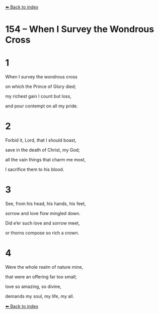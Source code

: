 [⬅️ Back to index](../README.md)

# 154 – When I Survey the Wondrous Cross





# 1

When I survey the wondrous cross

on which the Prince of Glory died;

my richest gain I count but loss,

and pour contempt on all my pride.



# 2

Forbid it, Lord, that I should boast,

save in the death of Christ, my God;

all the vain things that charm me most,

I sacrifice them to his blood.



# 3

See, from his head, his hands, his feet,

sorrow and love flow mingled down.

Did e’er such love and sorrow meet,

or thorns compose so rich a crown.



# 4

Were the whole realm of nature mine,

that were an offering far too small;

love so amazing, so divine,

demands my soul, my life, my all.

[⬅️ Back to index](../README.md)
